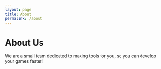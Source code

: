 ```yaml
---
layout: page
title: About
permalink: /about
---
```


# About Us

We are a small team dedicated to making tools for you, so you can develop your games faster!